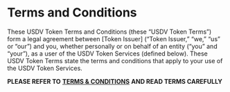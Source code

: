 # Terms and Conditions

These USDV Token Terms and Conditions (these “USDV Token Terms”) form a legal agreement between \[Token Issuer] (“Token Issuer,” “we,” “us” or “our”) and you, whether personally or on behalf of an entity (“you” and “your”), as a user of the USDV Token Services (defined below). These USDV Token Terms state the terms and conditions that apply to your use of the USDV Token Services.

**PLEASE REFER TO** [**TERMS & CONDITIONS**](https://usdv.money/terms) **AND READ TERMS CAREFULLY**
